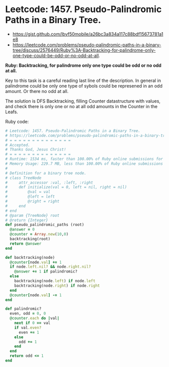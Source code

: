 # Leetcode: 1457. Pseudo-Palindromic Paths in a Binary Tree.

- https://gist.github.com/lbvf50mobile/a26bc3a834a117c88bdf15673781a1e8
- https://leetcode.com/problems/pseudo-palindromic-paths-in-a-binary-tree/discuss/2576449/Ruby%3A-Backtracking-for-palindrome-only-one-type-could-be-odd-or-no-odd-at-all.

**Ruby: Backtracking, for palindrome only one type could be odd or no odd at all.**

Key to this task is a careful reading last line of the description. In general in palindrome could be only one type of sybols could be represened in an odd amount. Or there no odd at all.

The solution is DFS Backtracking, filling Counter datastructure with values, and check there is only one or no at all odd amounts in the Counter in the Leafs.

Ruby code:
```Ruby
# Leetcode: 1457. Pseudo-Palindromic Paths in a Binary Tree.
# https://leetcode.com/problems/pseudo-palindromic-paths-in-a-binary-tree/
# = = = = = = = = = = = = = =
# Accepted.
# Thanks God, Jesus Christ!
# = = = = = = = = = = = = = =
# Runtime: 1534 ms, faster than 100.00% of Ruby online submissions for Pseudo-Palindromic Paths in a Binary Tree.
# Memory Usage: 229.7 MB, less than 100.00% of Ruby online submissions for Pseudo-Palindromic Paths in a Binary Tree.
#
# Definition for a binary tree node.
# class TreeNode
#     attr_accessor :val, :left, :right
#     def initialize(val = 0, left = nil, right = nil)
#         @val = val
#         @left = left
#         @right = right
#     end
# end
# @param {TreeNode} root
# @return {Integer}
def pseudo_palindromic_paths (root)
  @answer = 0
  @counter = Array.new(10,0)
  backtracking(root)
  return @answer
end

def backtracking(node)
  @counter[node.val] += 1
  if node.left.nil? && node.right.nil?
    @answer += 1 if palindromic?
  else
    backtracking(node.left) if node.left
    backtracking(node.right) if node.right
  end
  @counter[node.val] -= 1
end

def palindromic?
  even, odd = 0, 0
  @counter.each do |val|
    next if 0 == val
    if val.even?
      even += 1
    else
      odd += 1
    end
  end
  return odd <= 1
end
```

